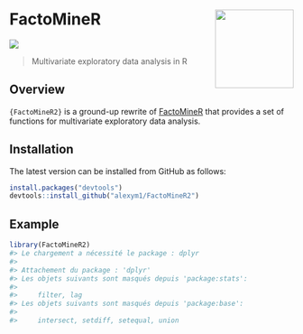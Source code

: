 
<!-- README.md is generated from README.Rmd. Please edit that file -->

# FactoMineR <a href=#><img src='man/figures/logo.png' align="right" height="139" /></a>

![](https://img.shields.io/badge/github%20version-1.0.0-green.svg)

> Multivariate exploratory data analysis in R

## Overview

`{FactoMineR2}` is a ground-up rewrite of
[FactoMineR](https://github.com/husson/FactoMineR/tree/master) that
provides a set of functions for multivariate exploratory data analysis.

## Installation

The latest version can be installed from GitHub as follows:

``` r
install.packages("devtools")
devtools::install_github("alexym1/FactoMineR2")
```

## Example

``` r
library(FactoMineR2)
#> Le chargement a nécessité le package : dplyr
#> 
#> Attachement du package : 'dplyr'
#> Les objets suivants sont masqués depuis 'package:stats':
#> 
#>     filter, lag
#> Les objets suivants sont masqués depuis 'package:base':
#> 
#>     intersect, setdiff, setequal, union
```
